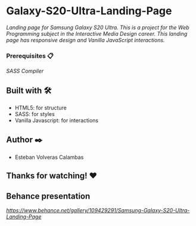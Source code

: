 # Galaxy-S20-Ultra-Landing-Page
_Landing page for Samsung Galaxy S20 Ultra. This is a project for the Web Programming subject in the Interactive Media Design career. This landing page has responsive design and Vanilla JavaScript interactions._

### Prerequisites 📋

_SASS Compiler_

## Built with 🛠️

* HTML5: for structure
* SASS: for styles
* Vanilla Javascript: for interactions

## Author ✒️

* Esteban Volveras Calambas

## Thanks for watching! ❤️

## Behance presentation
_https://www.behance.net/gallery/109429291/Samsung-Galaxy-S20-Ultra-Landing-Page_
